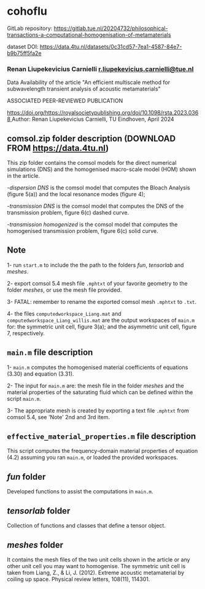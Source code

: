 # cohoflu

GitLab repository: https://gitlab.tue.nl/20204732/philosophical-transactions-a-computational-homogenisation-of-metamaterials

dataset DOI: https://data.4tu.nl/datasets/0c31cd57-7ea1-4587-84e7-b9b75ff5fa2e

### Renan Liupekevicius Carnielli [r.liupekevicius.carnielli@tue.nl](mailto::r.liupekevicius.carnielli@tue.nl)

Data Availability of the article "An efficient multiscale method for subwavelength transient analysis of acoustic metamaterials"

ASSOCIATED PEER-REVIEWED PUBLICATION

[https://doi.org/https://royalsocietypublishing.org/doi/10.1098/rsta.2023.0368
](https://royalsocietypublishing.org/doi/10.1098/rsta.2023.0368)
Author: Renan Liupekevicius Carnielli, TU Eindhoven, April 2024

## comsol.zip folder description (DOWNLOAD FROM https://data.4tu.nl)

This zip folder contains the comsol models for the direct numerical simulations (DNS) and the homogenised macro-scale model (HOM) shown in the article. 

-*dispersion DNS* is the comsol model that computes the Bloach Analysis (figure 5(a)) and the local resonance modes (figure 4);

-*transmission DNS* is the comsol model that computes the DNS of the transmission problem, figure 6(c) dashed curve.

-*transmission homogenized* is the comsol model that computes the homogenised transmission problem, figure 6(c) solid curve.

## Note

1- run `start.m` to include the the path to the folders *fun*, *tensorlab* and *meshes*.

2- export comsol 5.4 mesh file `.mphtxt` of your favorite geometry to the folder *meshes*, or use the mesh file provided.

3- FATAL: remember to rename the exported comsol mesh `.mphtxt` to `.txt`.

4- the files `computedworkspace_Liang.mat` and `computedworkspace_Liang_willis.mat` are the output workspaces of `main.m` for: the symmetric unit cell, figure 3(a); and the asymmetric unit cell, figure 7, respectively.

## `main.m` file description

1- `main.m` computes the homogenised material coefficients of equations (3.30) and equation (3.31).

2-  The input for `main.m` are: the mesh file in the folder *meshes* and the material properties of the saturating fluid which can be defined within the script `main.m`.

3-  The appropriate mesh is created by exporting a text file `.mphtxt` from comsol 5.4, see 'Note' 2nd and 3rd item.

## `effective_material_properties.m` file description
This script computes the frequency-domain material properties of equation (4.2) assuming you ran `main.m`, or loaded the provided workspaces.

## *fun* folder
Developed functions to assist the computations in `main.m`.

## *tensorlab* folder
Collection of functions and classes that define a tensor object.

## *meshes* folder
It contains the mesh files of the two unit cells shown in the article or any other unit cell you may want to homogenise. The symmetric unit cell is taken from Liang, Z., & Li, J. (2012). Extreme acoustic metamaterial by coiling up space. Physical review letters, 108(11), 114301.
